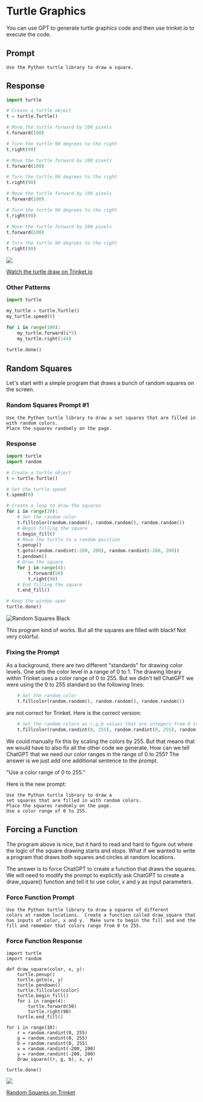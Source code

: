 # Turtle Graphics

You can use GPT to generate turtle graphics code and then use trinket.io to execute the code.

## Prompt

```
Use the Python turtle library to draw a square.
```

## Response

```python
import turtle

# Create a turtle object
t = turtle.Turtle()

# Move the turtle forward by 100 pixels
t.forward(100)

# Turn the turtle 90 degrees to the right
t.right(90)

# Move the turtle forward by 100 pixels
t.forward(100)

# Turn the turtle 90 degrees to the right
t.right(90)

# Move the turtle forward by 100 pixels
t.forward(100)

# Turn the turtle 90 degrees to the right
t.right(90)

# Move the turtle forward by 100 pixels
t.forward(100)

# Turn the turtle 90 degrees to the right
t.right(90)
```

![](../img/turtle-draw-square.png)

[Watch the turtle draw on Trinket.io](https://trinket.io/library/trinkets/a8d83baa81)

### Other Patterns

```py
import turtle

my_turtle = turtle.Turtle()
my_turtle.speed(0)

for i in range(100):
    my_turtle.forward(i*5)
    my_turtle.right(144)

turtle.done()
```

## Random Squares

Let's start with a simple program that draws a bunch of random squares on the screen.

### Random Squares Prompt #1

```
Use the Python turtle library to draw a set squares that are filled in with random colors.
Place the squares randomly on the page.
```

### Response

```python
import turtle
import random

# Create a turtle object
t = turtle.Turtle()

# Set the turtle speed
t.speed(0)

# Create a loop to draw the squares
for i in range(20):
    # Set the random color
    t.fillcolor(random.random(), random.random(), random.random())
    # Begin filling the square
    t.begin_fill()
    # Move the turtle to a random position
    t.penup()
    t.goto(random.randint(-200, 200), random.randint(-200, 200))
    t.pendown()
    # Draw the square
    for j in range(4):
        t.forward(50)
        t.right(90)
    # End filling the square
    t.end_fill()

# Keep the window open
turtle.done()
```

![Random Squares Black](../img/random-squares-black.png)

This program kind of works.  But all the squares are filled with black!  Not very colorful. 

### Fixing the Prompt

As a background, there are two different "standards" for drawing color levels.  One sets the color level in
a range of 0 to 1.  The drawing library within Trinket uses a color range of 0 to 255.  But we didn't tell ChatGPT
we were using the 0 to 255 standard so the following lines:

```python
    # Set the random color
    t.fillcolor(random.random(), random.random(), random.random())
```

are not correct for Trinket.  Here is the correct version:

```python
    # Set the random colors as r,g,b values that are integers from 0 to 255
    t.fillcolor(random.randint(0, 255), random.randint(0, 255), random.randint(0, 255))
```

We could manually fix this by scaling the colors by 255.  But that means
that we would have to also fix all the other code we generate.  How can we tell ChatGPT
that we need our color ranges in the range of 0 to 255?  The answer is we just add
one additional sentence to the prompt.

"Use a color range of 0 to 255."

Here is the new prompt:
```
Use the Python turtle library to draw a
set squares that are filled in with random colors.
Place the squares randomly on the page.
Use a color range of 0 to 255.
```

## Forcing a Function
The program above is nice, but it hard to read and hard to figure out where the logic of the square drawing starts and stops.  What if we wanted to write a program that draws both squares and circles at random locations.

The answer is to force ChatGPT to create a function that draws the squares.
We will need to modify the prompt to explicitly ask ChatGPT to create a
draw_square() function and tell it to use color, x and y as input
parameters.

### Force Function Prompt

```
Use the Python turtle library to draw a squares of different
colors at random locations.  Create a function called draw_square that has inputs of color, x and y.  Make sure to begin the fill and end the fill and remember that colors range from 0 to 255.
```

### Force Function Response

```
import turtle
import random

def draw_square(color, x, y):
    turtle.penup()
    turtle.goto(x, y)
    turtle.pendown()
    turtle.fillcolor(color)
    turtle.begin_fill()
    for i in range(4):
        turtle.forward(50)
        turtle.right(90)
    turtle.end_fill()

for i in range(10):
    r = random.randint(0, 255)
    g = random.randint(0, 255)
    b = random.randint(0, 255)
    x = random.randint(-200, 200)
    y = random.randint(-200, 200)
    draw_square((r, g, b), x, y)

turtle.done()
```

![](../img/random-squares.png)

[Random Squares on Trinket](https://trinket.io/library/trinkets/4c45c68256)